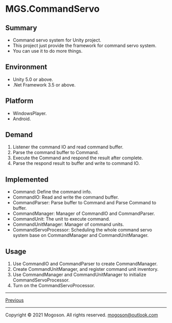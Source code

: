﻿# MGS.CommandServo

## Summary
- Command servo system for Unity project.
- This project just provide the framework for command servo system.
- You can use it to do more things.

## Environment
- Unity 5.0 or above.
- .Net Framework 3.5 or above.

## Platform
- WindowsPlayer.
- Android.

## Demand
1. Listener the command IO and read command buffer.
1. Parse the command buffer to Command.
1. Execute the Command and respond the result after complete.
1. Parse the respond result to buffer and write to command IO.

## Implemented
- Command: Define the command info.
- CommandIO: Read and write the command buffer.
- CommandParser: Parse buffer to Command and Parse Command to buffer.
- CommandManager: Manager of CommandIO and CommandParser.
- CommandUnit: The unit to execute command.
- CommandUnitManager: Manager of command units.
- CommandServoProcessor: Scheduling the whole command servo system base on CommandManager  and CommandUnitManager.

## Usage
1. Use CommandIO and CommandParser to create CommandManager.
1. Create CommandUnitManager, and register command unit inventory.
1. Use CommandManager and CommandUnitManager to initialize CommandServoProcessor.
1. Turn on the CommandServoProcessor.

------

[Previous](../README.md)

------

Copyright © 2021 Mogoson. All rights reserved.	mogoson@outlook.com